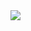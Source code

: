 <img src="https://img.shields.io/badge/Adidas-32CD32?style=for-the-badge&logo=НАЗВАНИЕ ЛОГОТИПА&logoColor=ЦВЕТ ЛОГОТИПА"/>


